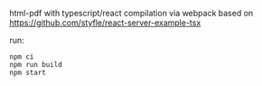 html-pdf with typescript/react compilation via webpack
based on https://github.com/styfle/react-server-example-tsx

run:

```
npm ci
npm run build
npm start
```
